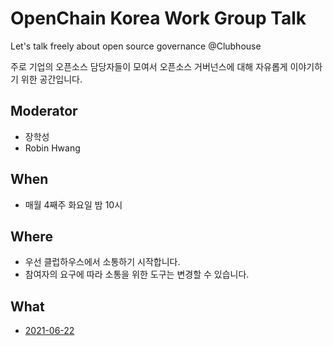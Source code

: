 # OpenChain Korea Work Group Talk
Let's talk freely about open source governance @Clubhouse

주로 기업의 오픈소스 담당자들이 모여서 오픈소스 거버넌스에 대해 자유롭게 이야기하기 위한 공간입니다. 

## Moderator
* 장학성
* Robin Hwang

## When
* 매월 4째주 화요일 밤 10시

## Where
* 우선 클럽하우스에서 소통하기 시작합니다. 
* 참여자의 요구에 따라 소통을 위한 도구는 변경할 수 있습니다. 

## What
* [2021-06-22](https://github.com/OpenChain-KWG/OpenSourceFreeTalk/issues/1#issue-919717454)
